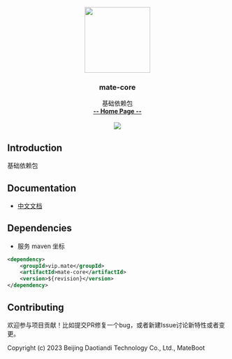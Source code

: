 <p align="center">
    <img src="https://cdn.mate.vip/matecloud.svg" width="150">
    <h3><p style="text-align:center">mate-core</p></h3>
    <p align="center">
        基础依赖包 
        <br>
        <a href="https://doc.mate.vip"><strong>-- Home Page --</strong></a>
        <br>
        <br>
         <a href="http://www.apache.org/licenses/LICENSE-2.0">
             <img src="https://img.shields.io/github/license/alibaba/arthas.svg" >
         </a>
    </p>    
</p>

## Introduction
基础依赖包

## Documentation
- [中文文档](http://doc.mate.vip)

## Dependencies

* 服务 maven 坐标

```xml
<dependency>
    <groupId>vip.mate</groupId>
    <artifactId>mate-core</artifactId>
    <version>${revision}</version>
</dependency>
```

## Contributing

欢迎参与项目贡献！比如提交PR修复一个bug，或者新建Issue讨论新特性或者变更。

Copyright (c) 2023 Beijing Daotiandi Technology Co., Ltd., MateBoot